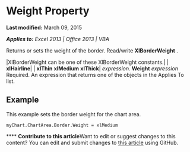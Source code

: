 
# Weight Property

 **Last modified:** March 09, 2015

 _**Applies to:** Excel 2013 | Office 2013 | VBA_

Returns or sets the weight of the border. Read/write 
 **XlBorderWeight**
.



|XlBorderWeight can be one of these XlBorderWeight constants.|
| **xlHairline**|
| **xlThin** **xlMedium** **xlThick**|
 _expression_. **Weight**
 _expression_ Required. An expression that returns one of the objects in the Applies To list.

## Example

This example sets the border weight for the chart area.


```
myChart.ChartArea.Border.Weight = xlMedium
```


****   **Contribute to this article**Want to edit or suggest changes to this content? You can edit and submit changes to  [this article](https://github.com/jhershey00/VBA_Excel_Test/OpenXMLCon/articles/59a3b106-5811-f082-d9cf-c21f2945da31.md) using GitHub.

